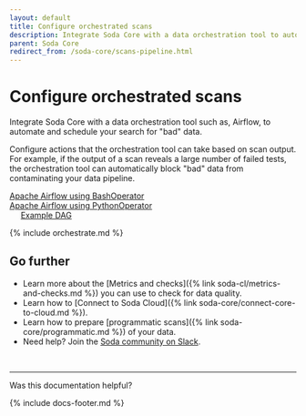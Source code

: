 ```yaml
---
layout: default
title: Configure orchestrated scans
description: Integrate Soda Core with a data orchestration tool to automate and schedule your search for "bad" data.
parent: Soda Core
redirect_from: /soda-core/scans-pipeline.html
---
```


# Configure orchestrated scans 

Integrate Soda Core with a data orchestration tool such as, Airflow, to automate and schedule your search for "bad" data. 

Configure actions that the orchestration tool can take based on scan output. For example, if the output of a scan reveals a large number of failed tests, the orchestration tool can automatically block "bad" data from contaminating your data pipeline.

[Apache Airflow using BashOperator](#apache-airflow-using-bashoperator)<br />
[Apache Airflow using PythonOperator](#apache-airflow-using-pythonoperator)<br />
&nbsp;&nbsp;&nbsp;&nbsp; [Example DAG](#example-dag)
<br />

{% include orchestrate.md %}

## Go further

* Learn more about the [Metrics and checks]({% link soda-cl/metrics-and-checks.md %}) you can use to check for data quality.
* Learn how to [Connect to Soda Cloud]({% link soda-core/connect-core-to-cloud.md %}).
* Learn how to prepare [programmatic scans]({% link soda-core/programmatic.md %}) of your data.
* Need help? Join the <a href="http://community.soda.io/slack" target="_blank"> Soda community on Slack</a>.

<br />

---

Was this documentation helpful?

<!-- LikeBtn.com BEGIN -->
<span class="likebtn-wrapper" data-theme="tick" data-i18n_like="Yes" data-ef_voting="grow" data-show_dislike_label="true" data-counter_zero_show="true" data-i18n_dislike="No"></span>
<script>(function(d,e,s){if(d.getElementById("likebtn_wjs"))return;a=d.createElement(e);m=d.getElementsByTagName(e)[0];a.async=1;a.id="likebtn_wjs";a.src=s;m.parentNode.insertBefore(a, m)})(document,"script","//w.likebtn.com/js/w/widget.js");</script>
<!-- LikeBtn.com END -->

{% include docs-footer.md %}